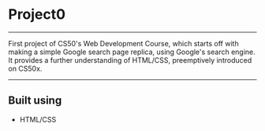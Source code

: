 # Project0

---

First project of CS50's Web Development Course, which starts off with making a simple Google search page replica, using Google's search engine. It provides a further understanding of HTML/CSS, preemptively introduced on CS50x.

---

## Built using

- HTML/CSS
